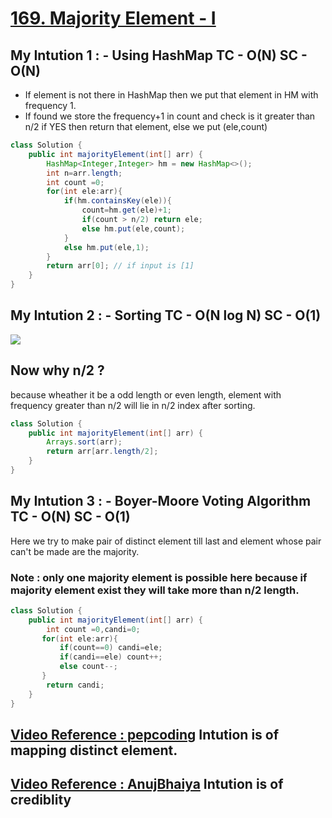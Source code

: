 # **[169. Majority Element - I](https://leetcode.com/problems/majority-element/)**

## My Intution 1 : - Using HashMap TC - O(N) SC - O(N)

- If element is not there in HashMap then we put that element in HM with frequency 1.
- If found we store the frequency+1 in count and check is it greater than n/2 if YES then return that element, else we put (ele,count)

```java
class Solution {
    public int majorityElement(int[] arr) {
        HashMap<Integer,Integer> hm = new HashMap<>();
        int n=arr.length;
        int count =0;
        for(int ele:arr){
            if(hm.containsKey(ele)){
                count=hm.get(ele)+1;
                if(count > n/2) return ele;
                else hm.put(ele,count);
            }
            else hm.put(ele,1);
        }
        return arr[0]; // if input is [1]
    }
}
```

## My Intution 2 : - Sorting TC - O(N log N) SC - O(1)

![](https://leetcode.com/problems/majority-element/Figures/169/sorting.png)

## Now why n/2 ?

because wheather it be a odd length or even length, element with frequency greater than n/2 will lie in n/2 index after sorting.

```java
class Solution {
    public int majorityElement(int[] arr) {
        Arrays.sort(arr);
        return arr[arr.length/2];
    }
}
```

## My Intution 3 : - Boyer-Moore Voting Algorithm TC - O(N) SC - O(1)

Here we try to make pair of distinct element till last and element whose pair can't be made are the majority.

### **Note :** only one majority element is possible here because if majority element exist they will take more than n/2 length.

```java
class Solution {
    public int majorityElement(int[] arr) {
        int count =0,candi=0;
       for(int ele:arr){
           if(count==0) candi=ele;
           if(candi==ele) count++;
           else count--;
       }
        return candi;
    }
}
```

## **[Video Reference : pepcoding](https://youtu.be/3tbjwaGC-ng)** Intution is of mapping distinct element.

## **[Video Reference : AnujBhaiya](https://youtu.be/X0G5jEcvroo?t=799)** Intution is of crediblity
